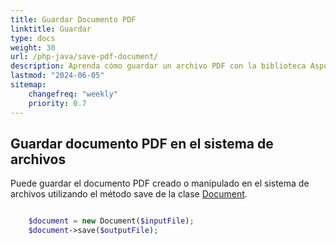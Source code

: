 ```yaml
---
title: Guardar Documento PDF 
linktitle: Guardar
type: docs
weight: 30
url: /php-java/save-pdf-document/
description: Aprenda cómo guardar un archivo PDF con la biblioteca Aspose.PDF para PHP a través de Java.
lastmod: "2024-06-05"
sitemap:
    changefreq: "weekly"
    priority: 0.7
---
```


## Guardar documento PDF en el sistema de archivos

Puede guardar el documento PDF creado o manipulado en el sistema de archivos utilizando el método save de la clase [Document](https://reference.aspose.com/pdf/java/com.aspose.pdf/Document).

```php

    $document = new Document($inputFile);        
    $document->save($outputFile);
```